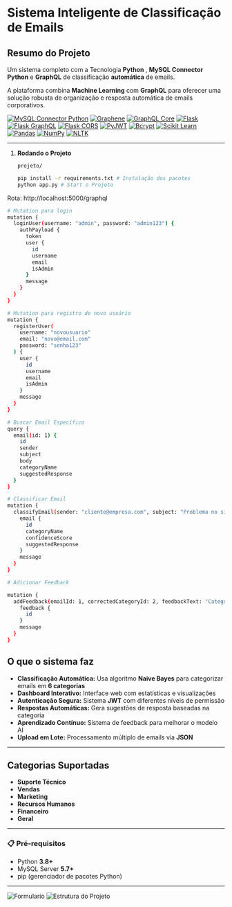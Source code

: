 #  Sistema Inteligente de Classificação de Emails

##  Resumo do Projeto

Um sistema completo com  a Tecnologia **Python** , **MySQL Connector Python** e **GraphQL**  de classificação **automática** de emails.

A plataforma combina **Machine Learning** com **GraphQL** para oferecer uma solução robusta de organização e resposta automática de emails corporativos.


[![MySQL Connector Python](https://img.shields.io/badge/MySQL_Connector_Python-8.1.0-4479A1)](https://dev.mysql.com/doc/connector-python/en/)
[![Graphene](https://img.shields.io/badge/Graphene-2.1.9-E10098)](https://graphene-python.org/)
[![GraphQL Core](https://img.shields.io/badge/GraphQL_Core-2.3.2-E535AB)](https://graphql-core.readthedocs.io/)
[![Flask](https://img.shields.io/badge/Flask-2.3.3-000000)](https://flask.palletsprojects.com/)
[![Flask GraphQL](https://img.shields.io/badge/Flask_GraphQL-2.0.1-0080FF)](https://github.com/graphql-python/flask-graphql)
[![Flask CORS](https://img.shields.io/badge/Flask_CORS-4.0.0-FF7F50)](https://flask-cors.readthedocs.io/)
[![PyJWT](https://img.shields.io/badge/PyJWT-2.8.0-000000)](https://pyjwt.readthedocs.io/)
[![Bcrypt](https://img.shields.io/badge/Bcrypt-4.2.0-FF6B6B)](https://github.com/pyca/bcrypt/)
[![Scikit Learn](https://img.shields.io/badge/Scikit_Learn-1.7.1-F7931E)](https://scikit-learn.org/)
[![Pandas](https://img.shields.io/badge/Pandas-2.2.2-150458)](https://pandas.pydata.org/)
[![NumPy](https://img.shields.io/badge/NumPy-2.1.1-013243)](https://numpy.org/)
[![NLTK](https://img.shields.io/badge/NLTK-3.9-4B8BBE)](https://www.nltk.org/)


---
1. **Rodando o Projeto**  
   ```bash
   projeto/ 

   pip install -r requirements.txt # Instalação dos pacotes
   python app.py # Start o Projeto

   ```
  Rota: http://localhost:5000/graphql

```bash
# Mutation para login
mutation {
  loginUser(username: "admin", password: "admin123") {
    authPayload {
      token
      user {
        id
        username
        email
        isAdmin
      }
      message
    }
  }
}

# Mutation para registro de novo usuário
mutation {
  registerUser(
    username: "novousuario"
    email: "novo@email.com" 
    password: "senha123"
  ) {
    user {
      id
      username
      email
      isAdmin
    }
    message
  }
}

```

```bash
# Buscar Email Específico
query {
  email(id: 1) {
    id
    sender
    subject
    body
    categoryName
    suggestedResponse
  }
}

# Classificar Email
mutation {
  classifyEmail(sender: "cliente@empresa.com", subject: "Problema no sistema", body: "Preciso de ajuda urgente com o sistema que não está funcionando") {
    email {
      id
      categoryName
      confidenceScore
      suggestedResponse
    }
    message
  }
}

# Adicionar Feedback

mutation {
  addFeedback(emailId: 1, correctedCategoryId: 2, feedbackText: "Categoria corrigida manualmente") {
    feedback {
      id
    }
    message
  }
}

```
##  O que o sistema faz
-  **Classificação Automática:** Usa algoritmo **Naive Bayes** para categorizar emails em **6 categorias**
-  **Dashboard Interativo:** Interface web com estatísticas e visualizações
-  **Autenticação Segura:** Sistema **JWT** com diferentes níveis de permissão
-  **Respostas Automáticas:** Gera sugestões de resposta baseadas na categoria
-  **Aprendizado Contínuo:** Sistema de feedback para melhorar o modelo AI
-  **Upload em Lote:** Processamento múltiplo de emails via **JSON**

---

##  Categorias Suportadas
-  **Suporte Técnico**
-  **Vendas**
-  **Marketing**
-  **Recursos Humanos**
-  **Financeiro**
-  **Geral**

---



### 📋 Pré-requisitos
- Python **3.8+**
- MySQL Server **5.7+**
- pip (gerenciador de pacotes Python)

---

![Formulario](https://i.ibb.co/sds18ryD/Screenshot-19.png) 
![Estrutura do Projeto](https://i.ibb.co/B22DLyTz/Screenshot-21.png) 